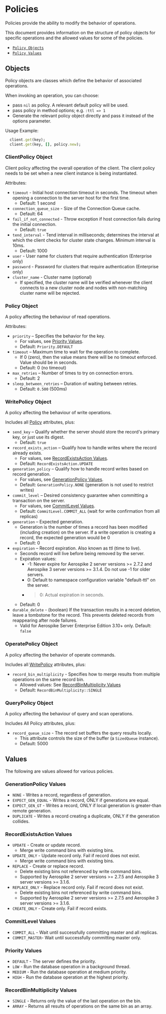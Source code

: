 # Policies

Policies provide the ability to modify the behavior of operations.

This document provides information on the structure of policy objects for specific
operations and the allowed values for some of the policies.

- [`Policy Objects`](#Objects)
- [`Policy Values`](#Values)

<a name="Objects"></a>
## Objects

Policy objects are classes which define the behavior of associated operations.

When invoking an operation, you can choose:

- pass `nil` as policy. A relevant default policy will be used.
- pass policy in method options; e.g. `:ttl => 1`
- Generate the relevant policy object directly and pass it instead of the options parameter.

Usage Example:

```ruby
  client.get(key);
  client.get(key, [], policy.new);
```

<a name="ClientPolicy"></a>
### ClientPolicy Object

Client policy affecting the overall operation of the client. The client policy
needs to be set when a new client instance is being instantiated.

Attributes:

* `timeout` - Initial host connection timeout in seconds. The timeout when opening a connection
  to the server host for the first time.
  * Default: 1 second
* `connection_queue_size` - Size of the Connection Queue cache.
  * Default: 64
* `fail_if_not_connected` - Throw exception if host connection fails during the initial connection.
  * Default: `true`
* `tend_interval` - Tend interval in milliseconds; determines the interval at
  which the client checks for cluster state changes. Minimum interval is 10ms.
  * Default: 1000
* `user` - User name for clusters that require authentication (Enterprise only)
* `password` - Password for clusters that require authentication (Enterprise only)
* `cluster_name` - Cluster name (optional)
  * If specified, the cluster name will be verified whenever the client
    connects to a new cluster node and nodes with non-matching cluster name
    will be rejected.

<a name="Policy"></a>
### Policy Object

A policy affecting the behaviour of read operations.

Attributes:

* `priority` – Specifies the behavior for the key.
  * For values, see [Priority Values](#priority).
  * Default: `Priority.DEFAULT`
* `timeout` – Maximum time to wait for the operation to complete.
  * If 0 (zero), then the value means there will be no timeout enforced. Value
    should be in seconds.
  * Default: 0 (no timeout)
* `max_retries` – Number of times to try on connection errors.
  * Default: 2
* `sleep_between_retries` – Duration of waiting between retries.
  * Default: `0.500` (500ms)

<a name="WritePolicy"></a>
### WritePolicy Object

A policy affecting the behaviour of write operations.

Includes all [Policy](#Policy) attributes, plus:

* `send_key` – Qualify whether the server should store the record's primary key, or just use its digest.
  * Default: `true`
* `record_exists_action` – Qualify how to handle writes where the record already exists.
  * For values, see [RecordExistsAction Values](policies.md#exists).
  * Default: `RecordExistsAction.UPDATE`
* `generation_policy` – Qualify how to handle record writes based on record generation.
  * For values, see [GenerationPolicy Values](policies.md#gen).
  * Default: `GenerationPolicy.NONE` (generation is not used to restrict writes)
* `commit_level` – Desired consistency guarantee when committing a transaction on the server.
  * For values, see [CommitLevel Values](policies.md#commit).
  * Default: `CommitLevel.COMMIT_ALL` (wait for write confirmation from all replicas)
* `generation` – Expected generation.
  * Generation is the number of times a record has been modified (including
    creation) on the server. If a write operation is creating a record, the
    expected generation would be 0
  * Default: 0
* `expiration` – Record expiration. Also known as ttl (time to live).
  *  Seconds record will live before being removed by the server.
  * Expiration values:
      * -1: Never expire for Aerospike 2 server versions >= 2.7.2 and Aerospike 3 server versions >= 3.1.4. Do not use -1 for older servers.
      * 0: Default to namespace configuration variable "default-ttl" on the server.
      * > 0: Actual expiration in seconds.
  * Default: 0
* `durable_delete` - (boolean) If the transaction results in a record deletion, leave a tombstone for the record.
  This prevents deleted records from reappearing after node failures.
  * Valid for Aerospike Server Enterprise Edition 3.10+ only.
  Default: `false`

<a name="OperatePolicy"></a>
### OperatePolicy Object

A policy affecting the behavior of operate commands.

Includes all [WritePolicy](#WritePolicy) attributes, plus:

* `record_bin_multiplicity` - Specifies how to merge results from multiple operations on the same record bin.
  * Allowed values: See [RecordBinMultiplicity Values](#RecordBinMultiplicity)
  * Default: `RecordBinMultiplicity::SINGLE`

<a name="QueryPolicy"></a>
### QueryPolicy Object

A policy affecting the behaviour of query and scan operations.

Includes All Policy attributes, plus:

* `record_queue_size` - The record set buffers the query results locally.
  * This attribute controls the size of the buffer (a `SizedQueue` instance).
  * Default: 5000

<a name="Values"></a>
## Values

The following are values allowed for various policies.

<a name="gen"></a>
### GenerationPolicy Values

* `NONE` - Writes a record, regardless of generation.
* `EXPECT_GEN_EQUAL` - Writes a record, ONLY if generations are equal.
* `EXPECT_GEN_GT` - Writes a record, ONLY if local generation is greater-than remote generation.
* `DUPLICATE` - Writes a record creating a duplicate, ONLY if the generation collides.

<a name="exists"></a>
### RecordExistsAction Values

* `UPDATE` - Create or update record.
  * Merge write command bins with existing bins.
* `UPDATE_ONLY` - Update record only. Fail if record does not exist.
  * Merge write command bins with existing bins.
* `REPLACE` - Create or replace record.
  * Delete existing bins not referenced by write command bins.
  * Supported by Aerospike 2 server versions >= 2.7.5 and
    Aerospike 3 server versions >= 3.1.6.
* `REPLACE_ONLY` - Replace record only. Fail if record does not exist.
  * Delete existing bins not referenced by write command bins.
  * Supported by Aerospike 2 server versions >= 2.7.5 and
    Aerospike 3 server versions >= 3.1.6.
* `CREATE_ONLY` - Create only. Fail if record exists.

<a name="commit"></a>
### CommitLevel Values

* `COMMIT_ALL` - Wait until successfully committing master and all replicas.
* `COMMIT_MASTER`- Wait until successfully committing master only.

<a name="priority"></a>
### Priority Values

* `DEFAULT` - The server defines the priority.
* `LOW` - Run the database operation in a background thread.
* `MEDIUM` - Run the database operation at medium priority.
* `HIGH` - Run the database operation at the highest priority.

<a name="RecordBinMultiplicity"></a>
### RecordBinMultiplicity Values

* `SINGLE` - Returns only the value of the last operation on the bin.
* `ARRAY` - Returns all results of operations on the same bin as an array.
